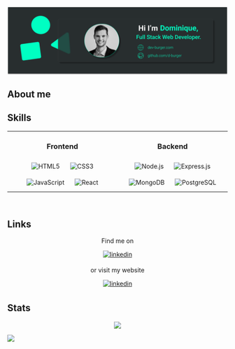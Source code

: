 <img src="/img/frame.png" alt="Cover with details about author">

## About me

## Skills

<table align="center" width="70%"><tr><td valign="top" width="30%">
  

  <h3 align="center">Frontend</h3>
  
  <div align="center">  
    <img style="margin: 10px" src="https://profilinator.rishav.dev/skills-assets/html5-original-wordmark.svg" alt="HTML5" height="50" />  
    <img style="margin: 10px" src="https://profilinator.rishav.dev/skills-assets/css3-original-wordmark.svg" alt="CSS3" height="50" />  
    <img style="margin: 10px" src="https://profilinator.rishav.dev/skills-assets/javascript-original.svg" alt="JavaScript" height="50" />  
    <img style="margin: 10px" src="https://profilinator.rishav.dev/skills-assets/react-original-wordmark.svg" alt="React" height="50" />  
  </div>
</td><td valign="top" width="30%">
  
  <h3 align="center">Backend</h3>
  
  <div align="center">  
  <img style="margin: 10px" src="https://profilinator.rishav.dev/skills-assets/nodejs-original-wordmark.svg" alt="Node.js" height="50" /> 
  <img style="margin: 10px" src="https://profilinator.rishav.dev/skills-assets/express-original-wordmark.svg" alt="Express.js" height="50" /> 
  <img style="margin: 10px" src="https://profilinator.rishav.dev/skills-assets/mongodb-original-wordmark.svg" alt="MongoDB" height="50" />  
  <img style="margin: 10px" src="https://profilinator.rishav.dev/skills-assets/postgresql-original-wordmark.svg" alt="PostgreSQL" height="50" /> 
  </div>
</td></tr></table>  

<br/>  


<!--
<div>
<img width="500px" border-radius="30px" src="/img/skills.gif" alt="moving text that represent different skills like React, nodejs, JavaScript and CSS3">
</div>
-->


## Links

<div align="center">
  <p>Find me on </p>
  <a href="https://linkedin.com/in/dev-dominique-burger" target="_blank">
  <img src=https://img.shields.io/badge/linkedin-%231E77B5.svg?&style=for-the-badge&logo=linkedin&logoColor=white alt=linkedin style="margin-bottom: 5px;" />
  </a>
 <br>
 <p> or visit my website </p> 
    <a href="https://dev-burger.com" target="_blank">
  <img src=https://img.shields.io/badge/Website-46a2f1.svg?&style=for-the-badge&logo=Google-Chrome&logoColor=white&link=https://dev-burger.com alt=linkedin style="margin-bottom: 5px;" />
  </a>
  </div>

## Stats

<p align=center>  
  <img align=center src="https://github-readme-stats.vercel.app/api?username=d-burger&show_icons=true&title_color=00ffc2&bg_color=282e2f&icon_color=00ffc2&text_color=FFFFFF">
</p>

![](https://visitor-badge.glitch.me/badge?page_id=d-burger.d-burger)

<!--
**d-burger/d-burger** is a ✨ _special_ ✨ repository because its `README.md` (this file) appears on your GitHub profile.

Here are some ideas to get you started:

- 🔭 I’m currently working on ...
- 🌱 I’m currently learning ...
- 👯 I’m looking to collaborate on ...
- 🤔 I’m looking for help with ...
- 💬 Ask me about ...
- 📫 How to reach me: ...
- 😄 Pronouns: ...
- ⚡ Fun fact: ...
-->
